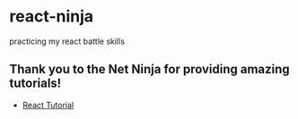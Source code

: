 # react-ninja

practicing my react battle skills

## Thank you to the Net Ninja for providing amazing tutorials!

- [React Tutorial](https://www.youtube.com/watch?v=j942wKiXFu8&list=PL4cUxeGkcC9gZD-Tvwfod2gaISzfRiP9d)

